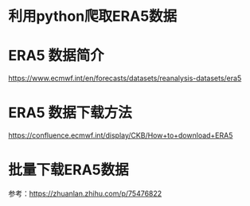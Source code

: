 利用python爬取ERA5数据
=====================

# ERA5 数据简介

https://www.ecmwf.int/en/forecasts/datasets/reanalysis-datasets/era5

# ERA5 数据下载方法

https://confluence.ecmwf.int/display/CKB/How+to+download+ERA5

# 批量下载ERA5数据

参考：https://zhuanlan.zhihu.com/p/75476822

